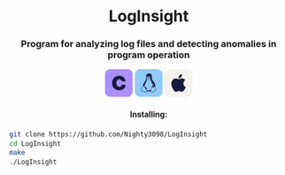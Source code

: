 <div align="center">

# LogInsight

### Program for analyzing log files and detecting anomalies in program operation

<img src="https://github.com/Nighty3098/DevIcons/blob/main/badges/badges_c.png?raw=true" width="50px" />
<img src="https://github.com/Nighty3098/DevIcons/blob/main/badges/badges_linux.png?raw=true" width="50px" />
<img src="https://github.com/Nighty3098/DevIcons/blob/main/badges/badges_mac.png?raw=true" width="50px" />

#### Installing:

</div>

```bash
git clone https://github.com/Nighty3098/LogInsight
cd LogInsight
make
./LogInsight
```
